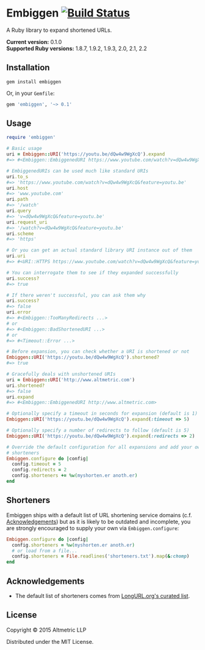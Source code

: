 # Embiggen [![Build Status](https://travis-ci.org/altmetric/embiggen.svg?branch=master)](https://travis-ci.org/altmetric/embiggen)

A Ruby library to expand shortened URLs.

**Current version:** 0.1.0  
**Supported Ruby versions:** 1.8.7, 1.9.2, 1.9.3, 2.0, 2.1, 2.2

## Installation

```
gem install embiggen
```

Or, in your `Gemfile`:

```ruby
gem 'embiggen', '~> 0.1'
```

## Usage
```ruby
require 'embiggen'

# Basic usage
uri = Embiggen::URI('https://youtu.be/dQw4w9WgXcQ').expand
#=> #<Embiggen::EmbiggenedURI https://www.youtube.com/watch?v=dQw4w9WgXcQ&feature=youtu.be>

# EmbiggenedURIs can be used much like standard URIs
uri.to_s
#=> 'https://www.youtube.com/watch?v=dQw4w9WgXcQ&feature=youtu.be'
uri.host
#=> 'www.youtube.com'
uri.path
#=> '/watch'
uri.query
#=> 'v=dQw4w9WgXcQ&feature=youtu.be'
uri.request_uri
#=> '/watch?v=dQw4w9WgXcQ&feature=youtu.be'
uri.scheme
#=> 'https'

# Or you can get an actual standard library URI instance out of them
uri.uri
#=> #<URI::HTTPS https://www.youtube.com/watch?v=dQw4w9WgXcQ&feature=youtu.be>

# You can interrogate them to see if they expanded successfully
uri.success?
#=> true

# If there weren't successful, you can ask them why
uri.success?
#=> false
uri.error
#=> #<Embiggen::TooManyRedirects ...>
# or
#=> #<Embiggen::BadShortenedURI ...>
# or
#=> #<Timeout::Error ...>

# Before expansion, you can check whether a URI is shortened or not
Embiggen::URI('https://youtu.be/dQw4w9WgXcQ').shortened?
#=> true

# Gracefully deals with unshortened URIs
uri = Embiggen::URI('http://www.altmetric.com')
uri.shortened?
#=> false
uri.expand
#=> #<Embiggen::EmbiggenedURI http://www.altmetric.com>

# Optionally specify a timeout in seconds for expansion (default is 1)
Embiggen::URI('https://youtu.be/dQw4w9WgXcQ').expand(:timeout => 5)

# Optionally specify a number of redirects to follow (default is 5)
Embiggen::URI('https://youtu.be/dQw4w9WgXcQ').expand(:redirects => 2)

# Override the default configuration for all expansions and add your own
# shorteners
Embiggen.configure do |config|
  config.timeout = 5
  config.redirects = 2
  config.shorteners += %w(myshorten.er anoth.er)
end
```

## Shorteners

Embiggen ships with a default list of URL shortening service domains (c.f.
[Acknowledgements](#acknowledgements)) but as it is likely to be outdated and
incomplete, you are strongly encouraged to supply your own via
`Embiggen.configure`:

```ruby
Embiggen.configure do |config|
  config.shorteners = %w(myshorten.er anoth.er)
  # or load from a file...
  config.shorteners = File.readlines('shorteners.txt').map(&:chomp)
end
```

## Acknowledgements

* The default list of shorteners comes from [LongURL.org's curated
  list](http://longurl.org/services).

## License

Copyright © 2015 Altmetric LLP

Distributed under the MIT License.
